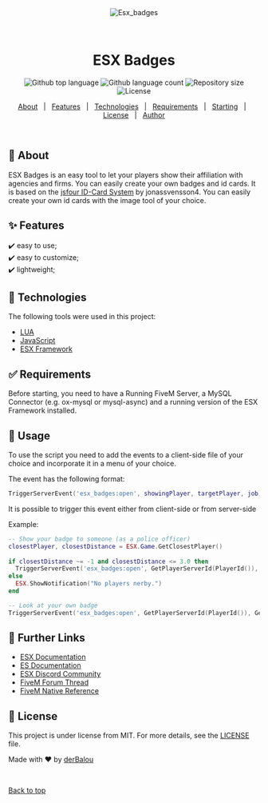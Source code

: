 <div align="center" id="top"> 
  <img src="./.github/app.gif" alt="Esx_badges" />

  &#xa0;

  <!-- <a href="https://esx_badges.netlify.app">Demo</a> -->
</div>

<h1 align="center">ESX Badges</h1>

<p align="center">
  <img alt="Github top language" src="https://img.shields.io/github/languages/top/derBalou/esx_badges?color=56BEB8&style=for-the-badge">

  <img alt="Github language count" src="https://img.shields.io/github/languages/count/derBalou/esx_badges?color=56BEB8&style=for-the-badge">

  <img alt="Repository size" src="https://img.shields.io/github/repo-size/derBalou/esx_badges?color=56BEB8&style=for-the-badge">

  <img alt="License" src="https://img.shields.io/badge/license-BEERWARE-56BEB8?style=for-the-badge">

  <!-- <img alt="Github issues" src="https://img.shields.io/github/issues/derBalou/esx_badges?color=56BEB8" /> -->

  <!-- <img alt="Github forks" src="https://img.shields.io/github/forks/derBalou/esx_badges?color=56BEB8" /> -->

  <!-- <img alt="Github stars" src="https://img.shields.io/github/stars/derBalou/esx_badges?color=56BEB8" /> -->
</p>

<!-- Status -->

<!-- <h4 align="center"> 
	🚧  ESX_Badges 🚀 Under construction...  🚧
</h4> 

<hr> -->

<p align="center">
  <a href="#dart-about">About</a> &#xa0; | &#xa0; 
  <a href="#sparkles-features">Features</a> &#xa0; | &#xa0;
  <a href="#rocket-technologies">Technologies</a> &#xa0; | &#xa0;
  <a href="#white_check_mark-requirements">Requirements</a> &#xa0; | &#xa0;
  <a href="#checkered_flag-further-links">Starting</a> &#xa0; | &#xa0;
  <a href="#memo-license">License</a> &#xa0; | &#xa0;
  <a href="https://github.com/derBalou" target="_blank">Author</a>
</p>

<br>

## :dart: About ##

ESX Badges is an easy tool to let your players show their affiliation with agencies and firms. You can easily create your own badges and id cards.
It is based on the [jsfour ID-Card System](https://github.com/jonassvensson4/jsfour-idcard) by jonassvensson4.
You can easily create your own id cards with the image tool of your choice.

## :sparkles: Features ##

:heavy_check_mark: easy to use;\
:heavy_check_mark: easy to customize;\
:heavy_check_mark: lightweight;

## :rocket: Technologies ##

The following tools were used in this project:

- [LUA](https://docs.fivem.net/docs/scripting-manual/runtimes/lua/)
- [JavaScript](https://docs.fivem.net/docs/scripting-manual/runtimes/javascript/)
- [ESX Framework](https://docs.esx-framework.org/)


## :white_check_mark: Requirements ##

Before starting, you need to have a Running FiveM Server, a MySQL Connector (e.g. ox-mysql or mysql-async) and a running version of the ESX Framework installed.

## :wrench: Usage ##

To use the script you need to add the events to a client-side file of your choice and incorporate it in a menu of your choice.

The event has the following format:
```lua
TriggerServerEvent('esx_badges:open', showingPlayer, targetPlayer, job)
```

It is possible to trigger this event either from client-side or from server-side

Example:
```lua
-- Show your badge to someone (as a police officer)
closestPlayer, closestDistance = ESX.Game.GetClosestPlayer()
											
if closestDistance ~= -1 and closestDistance <= 3.0 then
  TriggerServerEvent('esx_badges:open', GetPlayerServerId(PlayerId()), GetPlayerServerId(closestPlayer), "police")
else
  ESX.ShowNotification("No players nerby.")
end

-- Look at your own badge
TriggerServerEvent('esx_badges:open', GetPlayerServerId(PlayerId()), GetPlayerServerId(PlayerId()), "police")
```

## :checkered_flag: Further Links ##

- [ESX Documentation](https://docs.esx-framework.org/)
- [ES Documentation](https://docs.essentialmode.com/)
- [ESX Discord Community](https://discord.gg/MsWzPqE)
- [FiveM Forum Thread](https://forum.fivem.net/t/release-esx-base/39881)
- [FiveM Native Reference](https://runtime.fivem.net/doc/reference.html)

## :memo: License ##

This project is under license from MIT. For more details, see the [LICENSE](LICENSE.md) file.


Made with :heart: by <a href="https://github.com/derBalou" target="_blank">derBalou</a>

&#xa0;

<a href="#top">Back to top</a>
